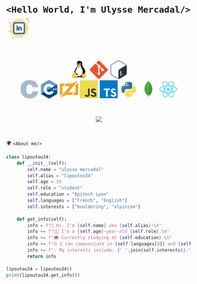 # `<Hello World, I'm Ulysse Mercadal/>` <br/> <a href="https://www.linkedin.com/in/ulysse-mercadal-371a68297" target="_blank"><img align="center" alt="my LinkedIn" width="70px" src="./img/linkedin.png" /></a>

<p align="center">
  <br/>
  <br/>
  <img height="50" src="https://raw.githubusercontent.com/devicons/devicon/master/icons/linux/linux-original.svg">
  <img height="50" src="https://raw.githubusercontent.com/devicons/devicon/master/icons/git/git-original.svg">
  <img height="50" src="https://raw.githubusercontent.com/devicons/devicon/master/icons/bash/bash-original.svg">
  <br/>
    <img height="50" src="https://raw.githubusercontent.com/devicons/devicon/master/icons/c/c-original.svg">
    <img height="50" src="https://raw.githubusercontent.com/devicons/devicon/master/icons/cplusplus/cplusplus-original.svg">
  <img height="50" src="https://raw.githubusercontent.com/devicons/devicon/master/icons/zig/zig-original.svg">
  <img height="50" src="https://raw.githubusercontent.com/devicons/devicon/master/icons/javascript/javascript-original.svg">
  <img height="50" src="https://raw.githubusercontent.com/devicons/devicon/master/icons/typescript/typescript-original.svg">
  <img height="50" src="https://raw.githubusercontent.com/devicons/devicon/master/icons/python/python-original.svg">
  <img height="50" src="https://raw.githubusercontent.com/devicons/devicon/master/icons/mongodb/mongodb-original.svg">
  <img height="50" src="https://raw.githubusercontent.com/devicons/devicon/master/icons/react/react-original.svg">

</p>

<br/>
<p align='center'>
  <img src="https://github-readme-stats.vercel.app/api/top-langs/?username=ulysse-mercadal&theme=dark&layout=compact&langs_count=6"" width="49%" />
</p>

<br/>

🌍 `<About me/>`
```python
class lipoutou34:
    def __init__(self):
        self.name = "ulysse mercadal"
        self.alias = "lipoutou34"
        self.age = 19
        self.role = "student"
        self.education = "Epitech Lyon"
        self.languages = ["French", "English"]
        self.interests = ["bouldering", "alpinism"]

    def get_info(self):
        info = f"👋 Hi, I'm {self.name} aka {self.alias}!\n"
        info += f"👨‍💻 I'm a {self.age}-year-old {self.role}.\n"
        info += f"🎓 Currently studying at {self.education}.\n"
        info += f"🌐 I can communicate in {self.languages[0]} and {self.languages[1]}.\n"
        info += f"💡 My interests include: {' '.join(self.interests)}."
        return info

lipoutou34 = lipoutou34()
print(lipoutou34.get_info())
```
